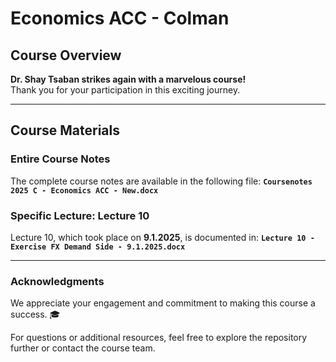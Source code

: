# Economics ACC - Colman

## Course Overview
**Dr. Shay Tsaban strikes again with a marvelous course!**  
Thank you for your participation in this exciting journey.

---

## Course Materials
### Entire Course Notes
The complete course notes are available in the following file:
**`Coursenotes 2025 C - Economics ACC - New.docx`**

### Specific Lecture: Lecture 10
Lecture 10, which took place on **9.1.2025**, is documented in:
**`Lecture 10 - Exercise FX Demand Side - 9.1.2025.docx`**

---

### Acknowledgments
We appreciate your engagement and commitment to making this course a success. 🎓

For questions or additional resources, feel free to explore the repository further or contact the course team.
